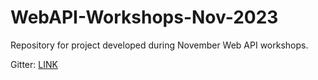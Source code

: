 # WebAPI-Workshops-Nov-2023
Repository for project developed during November Web API workshops.


Gitter: [LINK](https://app.gitter.im/#/room/#webapi-workshops-november-2023:gitter.im)
